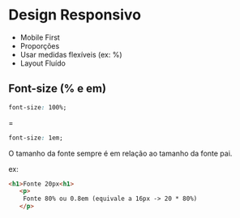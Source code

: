 # Design Responsivo

* Mobile First
* Proporções 
* Usar medidas flexíveis (ex: %)
* Layout Fluído

## Font-size (% e em)
```css
font-size: 100%;
```
=
```css
font-size: 1em;
```

O tamanho da fonte sempre é em relação ao tamanho da fonte pai.

ex:

```html
<h1>Fonte 20px<h1>
   <p>
    Fonte 80% ou 0.8em (equivale a 16px -> 20 * 80%)
   </p>
```


